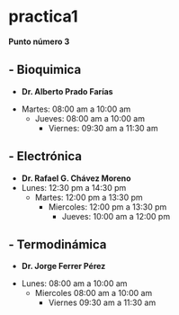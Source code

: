# practica1
**Punto número 3**
## - Bioquimica 
- **Dr. Alberto Prado Farías**
* Martes: 08:00 am a 10:00 am 
    * Jueves:  08:00 am a 10:00 am 
        * Viernes: 09:30 am a 11:30 am 
## - Electrónica
- **Dr. Rafael G. Chávez Moreno**
- Lunes: 12:30 pm a 14:30 pm 
    - Martes:  12:00 pm a 13:30 pm 
        - Miercoles: 12:00 pm a 13:30 pm 
            - Jueves: 10:00 am a 12:00 pm 
## - Termodinámica  
- **Dr. Jorge Ferrer Pérez**
* Lunes: 08:00 am a 10:00 am 
    * Miercoles 08:00 am a 10:00 am 
        * Viernes 09:30 am a 11:30 am 
